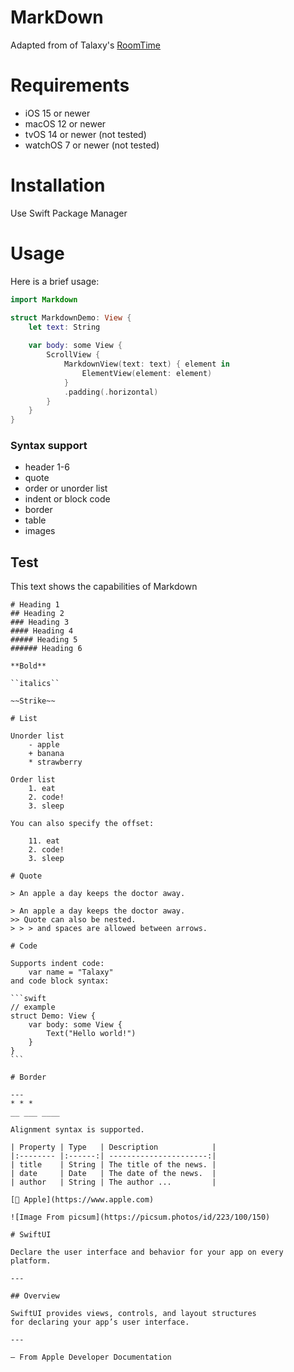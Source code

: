# MarkDown

Adapted from of Talaxy's [RoomTime](https://github.com/RainbowTalaxy/RoomTime.git)

# Requirements

- iOS 15 or newer
- macOS 12 or newer
- tvOS 14 or newer (not tested)
- watchOS 7 or newer (not tested)

# Installation

Use Swift Package Manager

# Usage

Here is a brief usage:

```swift
import Markdown

struct MarkdownDemo: View {
    let text: String
    
    var body: some View {
        ScrollView {
            MarkdownView(text: text) { element in
                ElementView(element: element)
            }
            .padding(.horizontal)
        }
    }
}

```

### Syntax support

* header 1-6
* quote
* order or unorder list
* indent or block code
* border
* table
* images

## Test
This text shows the capabilities of Markdown

    # Heading 1
    ## Heading 2
    ### Heading 3
    #### Heading 4
    ##### Heading 5
    ###### Heading 6

    **Bold**

    ``italics``

    ~~Strike~~

    # List

    Unorder list
        - apple
        + banana
        * strawberry

    Order list
        1. eat
        2. code!
        3. sleep

    You can also specify the offset:

        11. eat
        2. code!
        3. sleep

    # Quote

    > An apple a day keeps the doctor away.

    > An apple a day keeps the doctor away.
    >> Quote can also be nested.
    > > > and spaces are allowed between arrows.

    # Code

    Supports indent code:
        var name = "Talaxy"
    and code block syntax:

    ```swift
    // example
    struct Demo: View {
        var body: some View {
            Text("Hello world!")
        }
    }
    ```

    # Border

    ---
    * * *
    __ ___ ____

    Alignment syntax is supported.

    | Property | Type   | Description            |
    |:-------- |:------:| ----------------------:|
    | title    | String | The title of the news. |
    | date     | Date   | The date of the news.  |
    | author   | String | The author ...         |

    [ Apple](https://www.apple.com)

    ![Image From picsum](https://picsum.photos/id/223/100/150)

    # SwiftUI

    Declare the user interface and behavior for your app on every platform.

    ---

    ## Overview

    SwiftUI provides views, controls, and layout structures
    for declaring your app’s user interface.

    ---

    ― From Apple Developer Documentation


